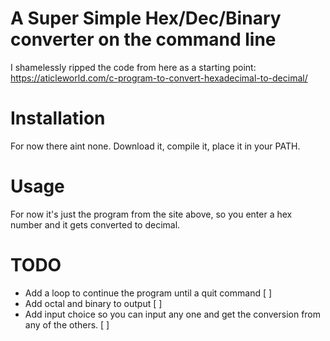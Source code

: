 # A Super Simple Hex/Dec/Binary converter on the command line

I shamelessly ripped the code from here as a starting point:
https://aticleworld.com/c-program-to-convert-hexadecimal-to-decimal/

# Installation

For now there aint none. Download it, compile it, place it in your PATH.

# Usage

For now it's just the program from the site above, so you enter a hex number and it gets converted to decimal.

# TODO

- Add a loop to continue the program until a quit command [ ]
- Add octal and binary to output [ ]
- Add input choice so you can input any one and get the conversion from any of the others. [ ]
